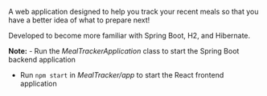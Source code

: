 A web application designed to help you track your recent meals so that you have a better idea of what to prepare next!

Developed to become more familiar with Spring Boot, H2, and Hibernate.

**Note:** - Run the _MealTrackerApplication_ class to start the Spring Boot backend application <br />
- Run `npm start` in _MealTracker/app_ to start the React frontend application
